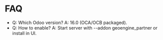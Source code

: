 # FAQ

- Q: Which Odoo version? A: 16.0 (OCA/OCB packaged).
- Q: How to enable? A: Start server with --addon geoengine_partner or install in UI.
